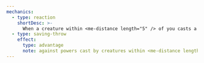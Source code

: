 ```yaml
---
mechanics:
  - type: reaction
    shortDesc: >-
      When a creature within <me-distance length="5" /> of you casts a power, make a melee weapon attack against it.
  - type: saving-throw
    effect:
      type: advantage
      note: against powers cast by creatures within <me-distance length="5" /> of you
---
```

